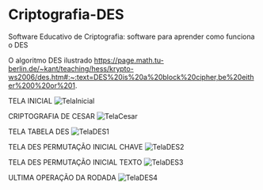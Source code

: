# Criptografia-DES
Software Educativo de Criptografia: software para aprender como funciona o DES

O algoritmo DES ilustrado
https://page.math.tu-berlin.de/~kant/teaching/hess/krypto-ws2006/des.htm#:~:text=DES%20is%20a%20block%20cipher,be%20either%200%20or%201.

TELA INICIAL
![TelaInicial](https://github.com/GermanoCesarSS/Criptografia-DES/assets/105460981/1a85edfd-948e-4b0a-9d49-e6ba3edd4b8d)


CRIPTOGRAFIA DE CESAR
![TelaCesar](https://github.com/GermanoCesarSS/Criptografia-DES/assets/105460981/fbc417b1-b707-411e-a500-aaeef63f93a4)

TELA TABELA DES 
![TelaDES1](https://github.com/GermanoCesarSS/Criptografia-DES/assets/105460981/9d14d424-ca98-4cfc-a1d2-749fc29a2255)

TELA DES PERMUTAÇÃO INICIAL CHAVE
![TelaDES2](https://github.com/GermanoCesarSS/Criptografia-DES/assets/105460981/6e6c8684-e869-4ec2-8dc2-b791b70cfbaa)

TELA DES PERMUTAÇÃO INICIAL TEXTO
![TelaDES3](https://github.com/GermanoCesarSS/Criptografia-DES/assets/105460981/1228d6a7-4d1e-4c0c-b6a2-a781d5f6f941)

ULTIMA OPERAÇÃO DA RODADA
![TelaDES4](https://github.com/GermanoCesarSS/Criptografia-DES/assets/105460981/01ed19c9-01d7-4c21-af44-438c064f370d)
